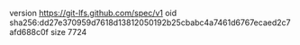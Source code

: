 version https://git-lfs.github.com/spec/v1
oid sha256:dd27e370959d7618d13812050192b25cbabc4a7461d6767ecaed2c7afd688c0f
size 7724
